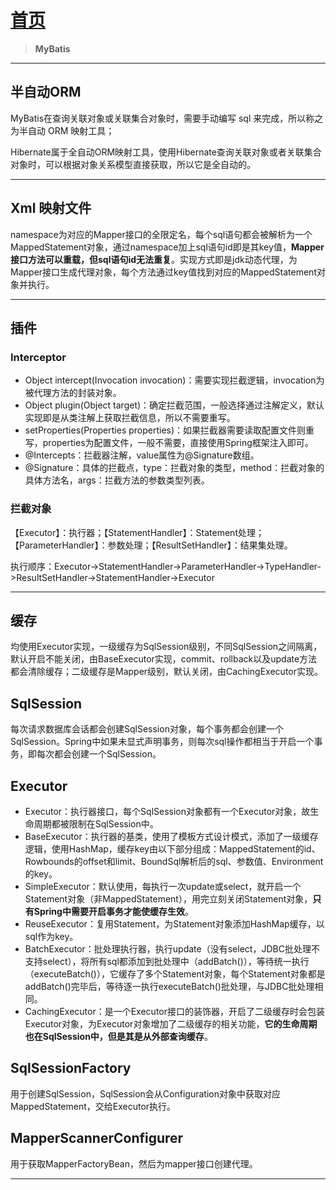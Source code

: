 # [首页](/blog/)

> **MyBatis**

***
## 半自动ORM

MyBatis在查询关联对象或关联集合对象时，需要手动编写 sql 来完成，所以称之为半自动 ORM 映射工具；

Hibernate属于全自动ORM映射工具，使用Hibernate查询关联对象或者关联集合对象时，可以根据对象关系模型直接获取，所以它是全自动的。

***

## Xml 映射文件

namespace为对应的Mapper接口的全限定名，每个sql语句都会被解析为一个MappedStatement对象，通过namespace加上sql语句id即是其key值，**Mapper接口方法可以重载，但sql语句id无法重复**。实现方式即是jdk动态代理，为Mapper接口生成代理对象，每个方法通过key值找到对应的MappedStatement对象并执行。

***

## 插件

### Interceptor

- Object intercept(Invocation invocation)：需要实现拦截逻辑，invocation为被代理方法的封装对象。
- Object plugin(Object target)：确定拦截范围，一般选择通过注解定义，默认实现即是从类注解上获取拦截信息，所以不需要重写。
- setProperties(Properties properties)：如果拦截器需要读取配置文件则重写，properties为配置文件，一般不需要，直接使用Spring框架注入即可。
- @Intercepts：拦截器注解，value属性为@Signature数组。
- @Signature：具体的拦截点，type：拦截对象的类型，method：拦截对象的具体方法名，args：拦截方法的参数类型列表。

### 拦截对象

【Executor】：执行器；【StatementHandler】：Statement处理；【ParameterHandler】：参数处理；【ResultSetHandler】：结果集处理。

执行顺序：Executor->StatementHandler->ParameterHandler->TypeHandler->ResultSetHandler->StatementHandler->Executor

***

## 缓存

均使用Executor实现，一级缓存为SqlSession级别，不同SqlSession之间隔离，默认开启不能关闭，由BaseExecutor实现，commit、rollback以及update方法都会清除缓存；二级缓存是Mapper级别，默认关闭，由CachingExecutor实现。

## SqlSession

每次请求数据库会话都会创建SqlSession对象，每个事务都会创建一个SqlSession。Spring中如果未显式声明事务，则每次sql操作都相当于开启一个事务，即每次都会创建一个SqlSession。

## Executor

- Executor：执行器接口，每个SqlSession对象都有一个Executor对象，故生命周期都被限制在SqlSession中。
- BaseExecutor：执行器的基类，使用了模板方式设计模式，添加了一级缓存逻辑，使用HashMap，缓存key由以下部分组成：MappedStatement的id、Rowbounds的offset和limit、BoundSql解析后的sql、参数值、Environment的key。
- SimpleExecutor：默认使用，每执行一次update或select，就开启一个Statement对象（非MappedStatement），用完立刻关闭Statement对象，**只有Spring中需要开启事务才能使缓存生效**。
- ReuseExecutor：复用Statement，为Statement对象添加HashMap缓存，以sql作为key。
- BatchExecutor：批处理执行器，执行update（没有select，JDBC批处理不支持select），将所有sql都添加到批处理中（addBatch()），等待统一执行（executeBatch()），它缓存了多个Statement对象，每个Statement对象都是addBatch()完毕后，等待逐一执行executeBatch()批处理，与JDBC批处理相同。
- CachingExecutor：是一个Executor接口的装饰器，开启了二级缓存时会包装Executor对象，为Executor对象增加了二级缓存的相关功能，**它的生命周期也在SqlSession中，但是其是从外部查询缓存**。

## SqlSessionFactory

用于创建SqlSession，SqlSession会从Configuration对象中获取对应MappedStatement，交给Executor执行。

## MapperScannerConfigurer

用于获取MapperFactoryBean，然后为mapper接口创建代理。

***